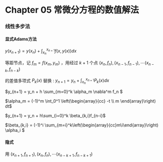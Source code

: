 # Chapter 05 常微分方程的数值解法

### 线性多步法

#### 显式Adams方法

$y(x_{n+1}) = y(x_n) + \int_{x_n}^{x_{n+1}}f(x,y(x))dx$ 

等距节点，记 $f_m = f(x_m, y_m)$ ，用经过 $k+1$ 个点 $(x_n,f_n),(x_{n-1},f_{n-1}),\cdots (x_{n-k},f_{n-k})$ 

的差值多项式 $P_k(x)$ 替换 : $y_{n+1} = y_n + \int_{x_n}^{x_{n+1}}P_k(x)dx$ 

$y_{n+1} = y_n + h \sum_{m=0}^k \alpha_m \nabla^m f_n $

$\alpha_m = (-1)^m \int_0^1 \left(\begin{array}{cc} -t \\ m \end{array}\right) dt$ 



$y_{n+1} = y_n + h\sum_{i=0}^k \beta_{k,i}f_{n-i}$ 

$\beta_{k,i} = (-1)^i \sum_{m=i}^k\left(\begin{array}{cc}m\\i\end{array}\right) \alpha_i $ 



#### 隐式

用 $(x_{n+1},f_{n+1}),(x_n,f_n),\cdots(x_{n-k+1},f_{n-k+1})$ 
